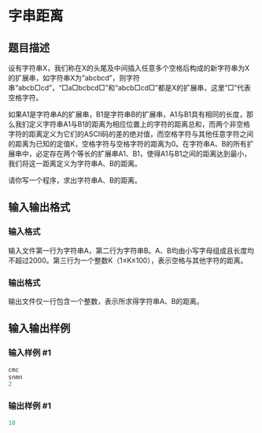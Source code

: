 # 字串距离

## 题目描述

设有字符串X，我们称在X的头尾及中间插入任意多个空格后构成的新字符串为X的扩展串，如字符串X为”abcbcd”，则字符串“abcb□cd”，“□a□bcbcd□”和“abcb□cd□”都是X的扩展串，这里“□”代表空格字符。

如果A1是字符串A的扩展串，B1是字符串B的扩展串，A1与B1具有相同的长度，那么我扪定义字符串A1与B1的距离为相应位置上的字符的距离总和，而两个非空格字符的距离定义为它们的ASCII码的差的绝对值，而空格字符与其他任意字符之间的距离为已知的定值K，空格字符与空格字符的距离为0。在字符串A、B的所有扩展串中，必定存在两个等长的扩展串A1、B1，使得A1与B1之间的距离达到最小，我们将这一距离定义为字符串A、B的距离。

请你写一个程序，求出字符串A、B的距离。

## 输入输出格式

### 输入格式

输入文件第一行为字符串A，第二行为字符串B。A、B均由小写字母组成且长度均不超过2000。第三行为一个整数K（1≤K≤100），表示空格与其他字符的距离。

### 输出格式

输出文件仅一行包含一个整数，表示所求得字符串A、B的距离。

## 输入输出样例

### 输入样例 #1

```cpp
cmc
snmn
2

```
### 输出样例 #1

```cpp
10

```
